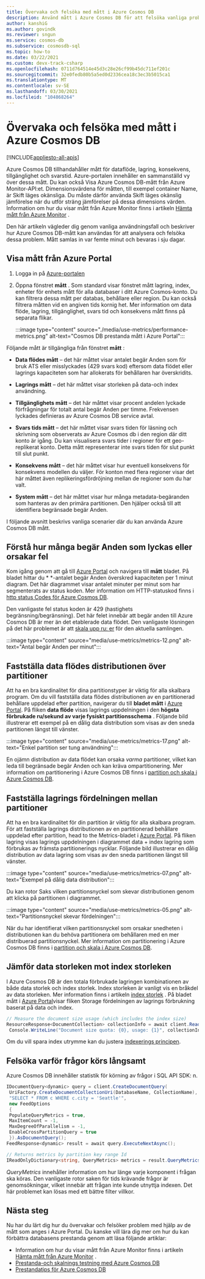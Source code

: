 ```yaml
---
title: Övervaka och felsöka med mått i Azure Cosmos DB
description: Använd mått i Azure Cosmos DB för att felsöka vanliga problem och övervaka databasen.
author: kanshiG
ms.author: govindk
ms.reviewer: sngun
ms.service: cosmos-db
ms.subservice: cosmosdb-sql
ms.topic: how-to
ms.date: 03/22/2021
ms.custom: devx-track-csharp
ms.openlocfilehash: 0711d764514e45d3c28e26cf99b45dc711ef201c
ms.sourcegitcommit: 32e0fedb80b5a5ed0d2336cea18c3ec3b5015ca1
ms.translationtype: MT
ms.contentlocale: sv-SE
ms.lasthandoff: 03/30/2021
ms.locfileid: "104868264"
---
```

# <a name="monitor-and-debug-with-metrics-in-azure-cosmos-db"></a>Övervaka och felsöka med mått i Azure Cosmos DB
[!INCLUDE[appliesto-all-apis](includes/appliesto-all-apis.md)]

Azure Cosmos DB tillhandahåller mått för dataflöde, lagring, konsekvens, tillgänglighet och svarstid. Azure-portalen innehåller en sammanställd vy över dessa mått. Du kan också Visa Azure Cosmos DB-mått från Azure Monitor-API:et. Dimensionsvärdena för måtten, till exempel container Name, är Skift läges okänsliga. Du måste därför använda Skift läges okänslig jämförelse när du utför sträng jämförelser på dessa dimensions värden. Information om hur du visar mått från Azure Monitor finns i artikeln [Hämta mått från Azure Monitor](./monitor-cosmos-db.md) .

Den här artikeln vägleder dig genom vanliga användningsfall och beskriver hur Azure Cosmos DB-mått kan användas för att analysera och felsöka dessa problem. Mått samlas in var femte minut och bevaras i sju dagar.

## <a name="view-metrics-from-azure-portal"></a>Visa mått från Azure Portal

1. Logga in på [Azure-portalen](https://portal.azure.com/)

1. Öppna fönstret **mått** . Som standard visar fönstret mått lagring, index, enheter för enhets mått för alla databaser i ditt Azure Cosmos-konto. Du kan filtrera dessa mått per databas, behållare eller region. Du kan också filtrera måtten vid en angiven tids kornig het. Mer information om data flöde, lagring, tillgänglighet, svars tid och konsekvens mått finns på separata flikar. 

   :::image type="content" source="./media/use-metrics/performance-metrics.png" alt-text="Cosmos DB prestanda mått i Azure Portal":::

Följande mått är tillgängliga från fönstret **mått** : 

* **Data flödes mått** – det här måttet visar antalet begär Anden som för bruk ATS eller misslyckades (429 svars kod) eftersom data flödet eller lagrings kapaciteten som har allokerats för behållaren har överskridits.

* **Lagrings mått** – det här måttet visar storleken på data-och index användning.

* **Tillgänglighets mått** – det här måttet visar procent andelen lyckade förfrågningar för totalt antal begär Anden per timme. Frekvensen lyckades definieras av Azure Cosmos DB service avtal.

* **Svars tids mått** – det här måttet visar svars tiden för läsning och skrivning som observerats av Azure Cosmos db i den region där ditt konto är igång. Du kan visualisera svars tider i regioner för ett geo-replikerat konto. Detta mått representerar inte svars tiden för slut punkt till slut punkt.

* **Konsekvens mått** – det här måttet visar hur eventuell konsekvens för konsekvens modellen du väljer. För konton med flera regioner visar det här måttet även replikeringsfördröjning mellan de regioner som du har valt.

* **System mått** – det här måttet visar hur många metadata-begäranden som hanteras av den primära partitionen. Den hjälper också till att identifiera begränsade begär Anden.

I följande avsnitt beskrivs vanliga scenarier där du kan använda Azure Cosmos DB mått. 

## <a name="understand-how-many-requests-are-succeeding-or-causing-errors"></a>Förstå hur många begär Anden som lyckas eller orsakar fel

Kom igång genom att gå till [Azure Portal](https://portal.azure.com) och navigera till **mått** bladet. På bladet hittar du * *-antalet begär Anden överskred kapaciteten per 1 minut diagram. Det här diagrammet visar antalet minuter per minut som har segmenterats av status koden. Mer information om HTTP-statuskod finns i [http status Codes för Azure Cosmos DB](/rest/api/cosmos-db/http-status-codes-for-cosmosdb).

Den vanligaste fel status koden är 429 (hastighets begränsning/begränsning). Det här felet innebär att begär anden till Azure Cosmos DB är mer än det etablerade data flödet. Den vanligaste lösningen på det här problemet är att [skala upp ru: er](./set-throughput.md) för den aktuella samlingen.

:::image type="content" source="media/use-metrics/metrics-12.png" alt-text="Antal begär Anden per minut":::

## <a name="determine-the-throughput-distribution-across-partitions"></a>Fastställa data flödes distributionen över partitioner

Att ha en bra kardinalitet för dina partitionstyper är viktig för alla skalbara program. Om du vill fastställa data flödes distributionen av en partitionerad behållare uppdelad efter partition, navigerar du till **bladet mått** i [Azure Portal](https://portal.azure.com). På fliken **data flöde** visas lagrings uppdelningen i den **högsta förbrukade ru/sekund av varje fysiskt partitionsschema** . Följande bild illustrerar ett exempel på en dålig data distribution som visas av den sneda partitionen längst till vänster.

:::image type="content" source="media/use-metrics/metrics-17.png" alt-text="Enkel partition ser tung användning":::

En ojämn distribution av data flödet kan orsaka *varma* partitioner, vilket kan leda till begränsade begär Anden och kan kräva ompartitionering. Mer information om partitionering i Azure Cosmos DB finns i [partition och skala i Azure Cosmos DB](./partitioning-overview.md).

## <a name="determine-the-storage-distribution-across-partitions"></a>Fastställa lagrings fördelningen mellan partitioner

Att ha en bra kardinalitet för din partition är viktig för alla skalbara program. För att fastställa lagrings distributionen av en partitionerad behållare uppdelad efter partition, head to the Metrics-bladet i [Azure Portal](https://portal.azure.com). På fliken lagring visas lagrings uppdelningen i diagrammet data + index lagring som förbrukas av främsta partitionerings nycklar. Följande bild illustrerar en dålig distribution av data lagring som visas av den sneda partitionen längst till vänster.

:::image type="content" source="media/use-metrics/metrics-07.png" alt-text="Exempel på dålig data distribution":::

Du kan rotor Saks vilken partitionsnyckel som skevar distributionen genom att klicka på partitionen i diagrammet.

:::image type="content" source="media/use-metrics/metrics-05.png" alt-text="Partitionsnyckel skevar fördelningen":::

När du har identifierat vilken partitionsnyckel som orsakar snedheten i distributionen kan du behöva partitionera om behållaren med en mer distribuerad partitionsnyckel. Mer information om partitionering i Azure Cosmos DB finns i [partition och skala i Azure Cosmos DB](./partitioning-overview.md).

## <a name="compare-data-size-against-index-size"></a>Jämför data storleken mot index storleken

I Azure Cosmos DB är den totala förbrukade lagringen kombinationen av både data storlek och index storlek. Index storleken är vanligt vis en bråkdel av data storleken. Mer information finns i artikeln [index storlek](index-policy.md#index-size) . På bladet mått i [Azure Portal](https://portal.azure.com)visar fliken Storage fördelningen av lagrings förbrukning baserat på data och index.

```csharp
// Measure the document size usage (which includes the index size)  
ResourceResponse<DocumentCollection> collectionInfo = await client.ReadDocumentCollectionAsync(UriFactory.CreateDocumentCollectionUri("db", "coll"));
 Console.WriteLine("Document size quota: {0}, usage: {1}", collectionInfo.DocumentQuota, collectionInfo.DocumentUsage);
```

Om du vill spara index utrymme kan du justera [indexerings principen](index-policy.md).

## <a name="debug-why-queries-are-running-slow"></a>Felsöka varför frågor körs långsamt

Azure Cosmos DB innehåller statistik för körning av frågor i SQL API SDK: n.

```csharp
IDocumentQuery<dynamic> query = client.CreateDocumentQuery(
 UriFactory.CreateDocumentCollectionUri(DatabaseName, CollectionName),
 "SELECT * FROM c WHERE c.city = 'Seattle'",
 new FeedOptions
 {
 PopulateQueryMetrics = true,
 MaxItemCount = -1,
 MaxDegreeOfParallelism = -1,
 EnableCrossPartitionQuery = true
 }).AsDocumentQuery();
FeedResponse<dynamic> result = await query.ExecuteNextAsync();

// Returns metrics by partition key range Id
IReadOnlyDictionary<string, QueryMetrics> metrics = result.QueryMetrics;
```

*QueryMetrics* innehåller information om hur länge varje komponent i frågan ska köras. Den vanligaste rotor saken för tids krävande frågor är genomsökningar, vilket innebär att frågan inte kunde utnyttja indexen. Det här problemet kan lösas med ett bättre filter villkor.

## <a name="next-steps"></a>Nästa steg

Nu har du lärt dig hur du övervakar och felsöker problem med hjälp av de mått som anges i Azure Portal. Du kanske vill lära dig mer om hur du kan förbättra databasens prestanda genom att läsa följande artiklar:

* Information om hur du visar mått från Azure Monitor finns i artikeln [Hämta mått från Azure Monitor](./monitor-cosmos-db.md) . 
* [Prestanda-och skalnings testning med Azure Cosmos DB](performance-testing.md)
* [Prestandatips för Azure Cosmos DB](performance-tips.md)